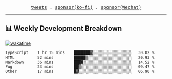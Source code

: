 <p align="center">
  <samp>
    <a href="https://twitter.com/everfu8">tweets</a> .
    <a href="https://ko-fi.com/everfu">sponsor(ko-fi)</a> . 
    <a href="https://s3.qjqq.cn/47/663742bac8e52.webp!color">sponsor(Wechat)</a>
  </samp>
</p>

---

## 📊 Weekly Development Breakdown

[![wakatime](https://wakatime.com/badge/user/0fcef314-a9cd-4509-9880-5cdb2158a775.svg)](https://wakatime.com/@0fcef314-a9cd-4509-9880-5cdb2158a775)

<!--START_SECTION:waka-->

```txt
TypeScript    1 hr 15 mins    ███████▓░░░░░░░░░░░░░░░░░   30.02 %
HTML          52 mins         █████▒░░░░░░░░░░░░░░░░░░░   20.93 %
Markdown      36 mins         ███▓░░░░░░░░░░░░░░░░░░░░░   14.52 %
Pug           23 mins         ██▒░░░░░░░░░░░░░░░░░░░░░░   09.47 %
Other         17 mins         █▓░░░░░░░░░░░░░░░░░░░░░░░   06.90 %
```

<!--END_SECTION:waka-->